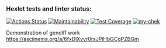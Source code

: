### Hexlet tests and linter status:
[![Actions Status](https://github.com/maxheong54/php-project-48/actions/workflows/hexlet-check.yml/badge.svg)](https://github.com/maxheong54/php-project-48/actions)
[![Maintainability](https://api.codeclimate.com/v1/badges/8b725cbaf6ba34030eb1/maintainability)](https://codeclimate.com/github/maxheong54/php-project-48/maintainability)
[![Test Coverage](https://api.codeclimate.com/v1/badges/8b725cbaf6ba34030eb1/test_coverage)](https://codeclimate.com/github/maxheong54/php-project-48/test_coverage)
[![my-chek](https://github.com/maxheong54/php-project-48/actions/workflows/my-chek.yml/badge.svg)](https://github.com/maxheong54/php-project-48/actions/workflows/my-chek.yml)

Demonstration of gendiff work
https://asciinema.org/a/6fxDlXvvr0rsJPiHbGCgPZBGm